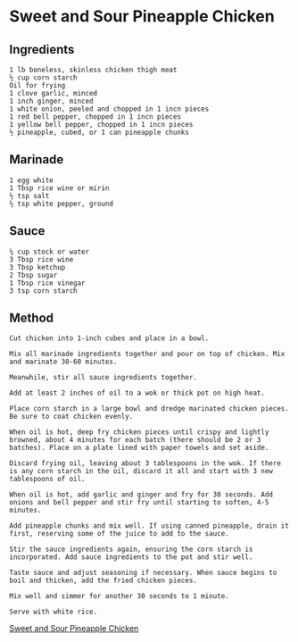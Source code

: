 # Sweet and Sour Pineapple Chicken  

## Ingredients  

    1 lb boneless, skinless chicken thigh meat
    ½ cup corn starch
    Oil for frying
    1 clove garlic, minced
    1 inch ginger, minced
    1 white onion, peeled and chopped in 1 incn pieces
    1 red bell pepper, chopped in 1 incn pieces
    1 yellow bell pepper, chopped in 1 incn pieces
    ½ pineapple, cubed, or 1 can pineapple chunks

## Marinade  

    1 egg white
    1 Tbsp rice wine or mirin
    ½ tsp salt
    ½ tsp white pepper, ground

## Sauce  

    ¼ cup stock or water
    3 Tbsp rice wine
    3 Tbsp ketchup
    2 Tbsp sugar
    1 Tbsp rice vinegar
    3 tsp corn starch

## Method

    Cut chicken into 1-inch cubes and place in a bowl.

    Mix all marinade ingredients together and pour on top of chicken. Mix and marinate 30-60 minutes.

    Meanwhile, stir all sauce ingredients together.

    Add at least 2 inches of oil to a wok or thick pot on high heat.

    Place corn starch in a large bowl and dredge marinated chicken pieces. Be sure to coat chicken evenly.

    When oil is hot, deep fry chicken pieces until crispy and lightly browned, about 4 minutes for each batch (there should be 2 or 3 batches). Place on a plate lined with paper towels and set aside.

    Discard frying oil, leaving about 3 tablespoons in the wok. If there is any corn starch in the oil, discard it all and start with 3 new tablespoons of oil.

    When oil is hot, add garlic and ginger and fry for 30 seconds. Add onions and bell pepper and stir fry until starting to soften, 4-5 minutes.

    Add pineapple chunks and mix well. If using canned pineapple, drain it first, reserving some of the juice to add to the sauce.

    Stir the sauce ingredients again, ensuring the corn starch is incorporated. Add sauce ingredients to the pot and stir well.

    Taste sauce and adjust seasoning if necessary. When sauce begins to boil and thicken, add the fried chicken pieces.

    Mix well and simmer for another 30 seconds to 1 minute.

    Serve with white rice. 

[Sweet and Sour Pineapple Chicken](https://spicetrekkers.com/recipes/sweet-and-sour-pineapple-chicken)  




 

 


